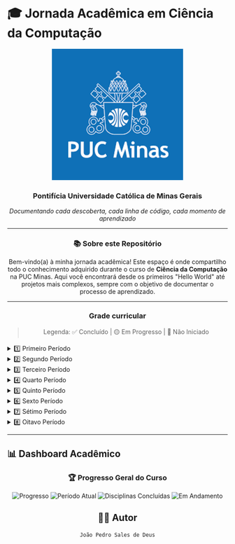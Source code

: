 # 🎓 Jornada Acadêmica em Ciência da Computação

<div align="center">
  <img src="imagens/images.png" alt="PUC Minas" width="300"/>
  
  ### **Pontifícia Universidade Católica de Minas Gerais**
  
  *Documentando cada descoberta, cada linha de código, cada momento de aprendizado*

</div>

---
<div align="center">

### 📚 Sobre este Repositório

Bem-vindo(a) à minha jornada acadêmica! Este espaço é onde compartilho todo o conhecimento adquirido durante o curso de **Ciência da Computação** na PUC Minas. Aqui você encontrará desde os primeiros "Hello World" até projetos mais complexos, sempre com o objetivo de documentar o processo de aprendizado.

</div>

---

<div align="center">

### Grade curricular

> Legenda: ✅ Concluído | 🟡 Em Progresso | 🔴 Não Iniciado

</div>

<details>
<summary>1️⃣ Primeiro Período</summary>

| Disciplinas                              | Status       | Professores |
|------------------------------------------|----------------- |-------------|
| Algoritmo e Estrutura de Dados 1     | 🟡 Em Progresso | Felipe Domingos da Cunha
| Cálculo 1                            | ✅ Concluído    | Carina Pinheiro Soares
| Desenvolvimento de Interfaces Web    | ✅ Concluído    | Rommel Vieira Carneiro
| Laboratório de Iniciação à Computação| ✅ Concluído    | João Paulo Aramuni
| Trabalho Interdisciplinar 1: Front-End | ✅ Concluído  | Ilo Rivero
| Introdução à Computação             | ✅ Concluído    | Carlos Alberto Marques Pietrobon
| Filosofia: Razão e Modernidade       | ✅ Concluído    | Maria Dulce Reis

</details>

<details>
<summary>2️⃣ Segundo Período</summary>

| Disciplinas                              | Status       | Professores |
|------------------------------------------|----------------- |-------------|
| Algoritmo e Estrutura de Dados 2     | 🔴 Não iniciado |
| Arquitetura de Computadores 1                            | 🟡 Em Progresso    | Theldo Cruz Franqueira
| Cultura Religiosa: Fênomeno Religioso    | 🟡 Em Progresso    | Rodrigo Coppe Caldeira
| Engenharia de Software| 🔴 Não iniciado    |
| Trabalho Interdisciplinar 2: Back-End | 🔴 Não iniciado  |
| Optativa 1              | 🔴 Não iniciado    |

</details>

<details>
<summary>3️⃣ Terceiro Período</summary>

| Disciplinas                              | Status       | Professores |
|------------------------------------------|----------------- |-------------|
| Algoritmo e Estrutura de Dados 3     | 🔴 Não iniciado |
| Arquitetura de Computadores 2                            | 🔴 Não iniciado    |
| Banco de Dados    | 🔴 Não iniciado    |
| Cálculo 2| 🟡 Em Progresso    | Roney Rachide Nunes
| Linguagens de Programação | 🔴 Não iniciado  |
| Trabalho Interdisciplinar 3: Pesquisa Aplicada              | 🔴 Não iniciado    |

</details>

<details>
<summary>4️⃣ Quarto Período</summary>

| Disciplinas                              | Status       | Professores |
|------------------------------------------|----------------- |-------------|
| **Estatística e Probabilidade**                             | 🔴 Não iniciado |
| **Inteligência Artificial**                                 | 🔴 Não iniciado |
| **Laboratório de Desenvolvimento para Dispositivos Móveis** | 🔴 Não iniciado |
| **Modelagem e Avaliação de Desempenho**                     | 🔴 Não iniciado |
| **Optativa II**                                             | 🔴 Não iniciado |
| **Teoria dos Grafos e Computabilidade**                     | 🔴 Não iniciado |
| **Trabalho Interdisciplinar IV: Aplicações Móveis**         | 🔴 Não iniciado |

</details>

<details>
<summary>5️⃣ Quinto Período</summary>

| Disciplinas                              | Status       | Professores |
|------------------------------------------|----------------- |-------------|
| **Arquitetura de Computadores III**                      | 🔴 Não iniciado |
| **Engenharia de Software II**                            | 🔴 Não iniciado |
| **Optativa III**                                         | 🔴 Não iniciado |
| **Projeto e Análise de Algoritmos**                      | 🔴 Não iniciado |
| **Redes de Computadores I**                              | 🔴 Não iniciado |
| **Sistemas Operacionais**                                | 🔴 Não iniciado |
| **Trabalho Interdisciplinar V: Sistemas Computacionais** | 🔴 Não iniciado |

</details>

<details>
<summary>6️⃣ Sexto Período</summary>

| Disciplinas                              | Status       | Professores |
|------------------------------------------|----------------- |-------------|
| **Computação Distribuída**                                          | 🔴 Não iniciado |
| **Computação Paralela**                                             | 🔴 Não iniciado |
| **Cultura Religiosa: Pessoa e Sociedade**                           | 🔴 Não iniciado |
| **Fundamentos Teóricos da Computação**                              | 🔴 Não iniciado |
| **Geometria Analítica e Álgebra Linear**                            | 🔴 Não iniciado |
| **Processamento e Análise de Imagens**                              | 🔴 Não iniciado |
| **Trabalho Interdisciplinar VI: Sistemas Paralelos e Distribuídos** | 🔴 Não iniciado |

</details>

<details>
<summary>7️⃣ Sétimo Período</summary>

| Disciplinas                              | Status       | Professores |
|------------------------------------------|----------------- |-------------|
| **Compiladores**                     | 🔴 Não iniciado |
| **Computação Gráfica**               | 🔴 Não iniciado |
| **Filosofia: Antropologia e Ética**  | 🔴 Não iniciado |
| **Redes de Computadores II**         | 🔴 Não iniciado |
| **Tópicos em Computação I**          | 🔴 Não iniciado |
| **Tópicos em Computação II**         | 🔴 Não iniciado |
| **Trabalho de Conclusão de Curso I** | 🔴 Não iniciado |

</details>

<details>
<summary>8️⃣ Oitavo Período</summary>

| Disciplinas                              | Status       | Professores |
|------------------------------------------|----------------- |-------------|
| **Cibersegurança e Ethical Hacking**  | 🔴 Não iniciado |
| **Computadores e Sociedade**          | 🔴 Não iniciado |
| **Optativa IV**                       | 🔴 Não iniciado |
| **Otimização de Sistemas**            | 🔴 Não iniciado |
| **Segurança e Auditoria de Sistemas** | 🔴 Não iniciado |
| **Tópicos em Computação III**         | 🔴 Não iniciado |
| **Tópicos em Computação IV**          | 🔴 Não iniciado |
| **Trabalho de Conclusão de Curso II** | 🔴 Não iniciado |

</details>

---

## 📊 Dashboard Acadêmico

<div align="center">

### 🏆 Progresso Geral do Curso

![Progresso](https://img.shields.io/badge/Progresso-15%25-orange?style=for-the-badge)
![Período Atual](https://img.shields.io/badge/Período-2°-blue?style=for-the-badge)
![Disciplinas Concluídas](https://img.shields.io/badge/Concluídas-7-brightgreen?style=for-the-badge)
![Em Andamento](https://img.shields.io/badge/Em%20Andamento-3-yellow?style=for-the-badge)

## 👨‍💻 Autor

`João Pedro Sales de Deus`
</div>

